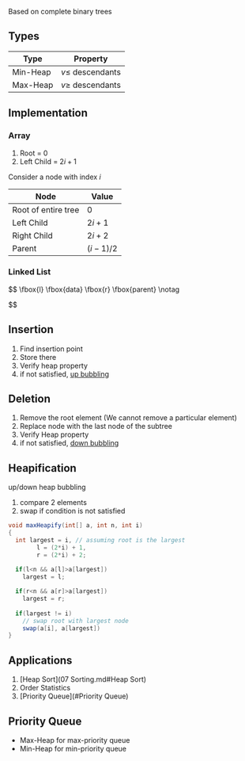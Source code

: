 Based on complete binary trees

## Types

| Type     | Property            |
| -------- | ------------------- |
| Min-Heap | $v \le$ descendants |
| Max-Heap | $v \ge$ descendants |

## Implementation

### Array

1. Root = 0
2. Left Child = $2i+1$

Consider a node with index $i$

| Node                | Value     |
| ------------------- | --------- |
| Root of entire tree | 0         |
| Left Child          | $2i+1$    |
| Right Child         | $2i+2$    |
| Parent              | $(i-1)/2$ |

### Linked List

$$
\fbox{l}
\fbox{data}
\fbox{r}
\fbox{parent}
\notag

$$

## Insertion

1. Find insertion point
2. Store there
3. Verify heap property
4. if not satisfied, [up bubbling](#heapification)

## Deletion

1. Remove the root element (We cannot remove a particular element)
2. Replace node with the last node of the subtree
3. Verify Heap property
4. if not satisfied, [down bubbling](#heapification)

## Heapification

up/down heap bubbling

1. compare 2 elements
2. swap if condition is not satisfied

```java
void maxHeapify(int[] a, int n, int i)
{
  int largest = i, // assuming root is the largest
  		l = (2*i) + 1,
  		r = (2*i) + 2;
  
  if(l<n && a[l]>a[largest])
    largest = l;

  if(r<n && a[r]>a[largest])
    largest = r;
  
  if(largest != i)
    // swap root with largest node
    swap(a[i], a[largest])
}
```

## Applications

1. [Heap Sort](07 Sorting.md#Heap Sort)
2. Order Statistics
3. [Priority Queue](#Priority Queue)

## Priority Queue

- Max-Heap for max-priority queue
- Min-Heap for min-priority queue
